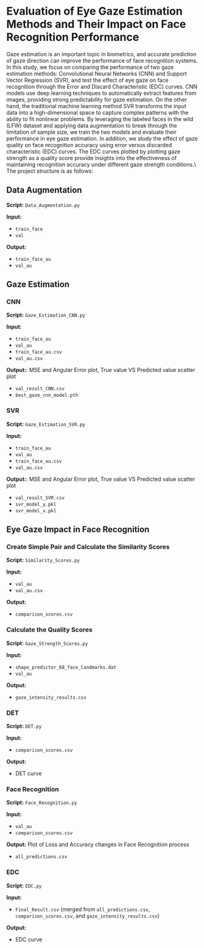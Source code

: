 # Evaluation of Eye Gaze Estimation Methods and Their Impact on Face Recognition Performance

Gaze estimation is an important topic in biometrics, and accurate prediction of
gaze direction can improve the performance of face recognition systems. In this study,
we focus on comparing the performance of two gaze estimation methods: Convolutional
Neural Networks (CNN) and Support Vector Regression (SVR), and test the effect of eye
gaze on face recognition through the Error and Discard Characteristic (EDC) curves.
CNN models use deep learning techniques to automatically extract features from images,
providing strong predictability for gaze estimation. On the other hand, the traditional machine learning method SVR transforms the input data into a high-dimensional space to
capture complex patterns with the ability to fit nonlinear problems. By leveraging the labeled faces in the wild (LFW) dataset and applying data augmentation to break through
the limitation of sample size, we train the two models and evaluate their performance in
eye gaze estimation.
In addition, we study the effect of gaze quality on face recognition accuracy using error
versus discarded characteristic (EDC) curves. The EDC curves plotted by plotting gaze
strength as a quality score provide insights into the effectiveness of maintaining recognition accuracy under different gaze strength conditions.\\
The project structure is as follows:
## Data Augmentation
**Script:** `Data_Augmentation.py`

**Input:**
- `train_face`
- `val`

**Output:**
- `train_face_au`
- `val_au`

## Gaze Estimation

### CNN
**Script:** `Gaze_Estimation_CNN.py`

**Input:**
- `train_face_au`
- `val_au`
- `train_face_au.csv`
- `val_au.csv`

**Output:**: MSE and Angular Error plot, True value VS Predicted value scatter plot
- `val_result_CNN.csv`
- `best_gaze_cnn_model.pth`


### SVR
**Script:** `Gaze_Estimation_SVR.py`

**Input:**
- `train_face_au`
- `val_au`
- `train_face_au.csv`
- `val_au.csv`

**Output:**: MSE and Angular Error plot, True value VS Predicted value scatter plot
- `val_result_SVR.csv`
- `svr_model_y.pkl`
- `svr_model_x.pkl`


## Eye Gaze Impact in Face Recognition

### Create Simple Pair and Calculate the Similarity Scores
**Script:** `Similarity_Scores.py`

**Input:**
- `val_au`
- `val_au.csv`

**Output:**
- `comparison_scores.csv`

### Calculate the Quality Scores
**Script:** `Gaze_Strength_Scores.py`

**Input:**
- `shape_predictor_68_face_landmarks.dat`
- `val_au`

**Output:**
- `gaze_intensity_results.csv`

### DET
**Script:** `DET.py`

**Input:**
- `comparison_scores.csv`

**Output:**
- DET curve

### Face Recognition
**Script:** `Face_Recognition.py`

**Input:**
- `val_au`
- `comparison_scores.csv`

**Output:** Plot of Loss and Accuracy changes in Face Recognition process 
- `all_predictions.csv`


### EDC
**Script:** `EDC.py`

**Input:**
- `Final_Result.csv` (merged from `all_predictions.csv`, `comparison_scores.csv`, and `gaze_intensity_results.csv`)

**Output:**
- EDC curve

